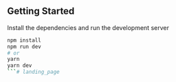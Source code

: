 ## Getting Started

Install the dependencies and run the development server

```bash
npm install
npm run dev
# or
yarn
yarn dev
```# landing_page
